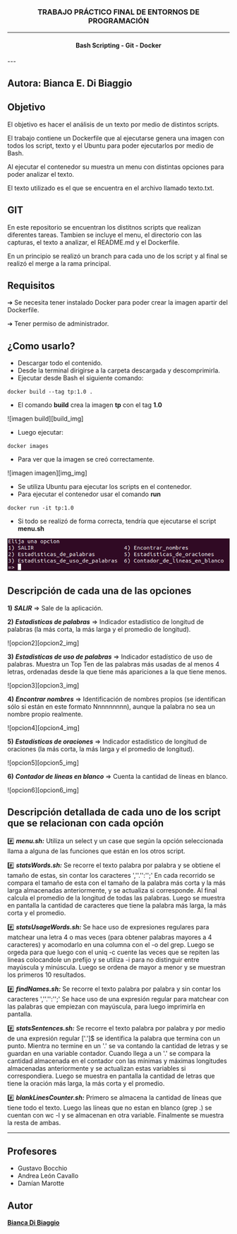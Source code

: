 <h3 align="center"> TRABAJO PRÁCTICO FINAL DE ENTORNOS DE PROGRAMACIÓN</h3>

---
<h4 align="center"> Bash Scripting - Git - Docker</h4>
---

## Autora: Bianca E. Di Biaggio

## Objetivo

El objetivo es hacer el análisis de un texto por medio de distintos scripts.

El trabajo contiene un Dockerfile que al ejecutarse genera una imagen con todos los script, texto y el Ubuntu para poder ejecutarlos por medio de Bash. 

Al ejecutar el contenedor su muestra un menu con distintas opciones para poder analizar el texto.

El texto utilizado es el que se encuentra en el archivo llamado texto.txt.

## GIT

En este repositorio se encuentran los distitnos scripts que realizan diferentes tareas. Tambien se incluye el menu, el directorio con las capturas, el texto a analizar, el README.md y el Dockerfile.

En un principio se realizó un branch para cada uno de los script y al final se realizó el merge a la rama principal.

## Requisitos

➔ Se necesita tener instalado Docker para poder crear la imagen apartir del Dockerfile.

➔ Tener permiso de administrador.

## ¿Como usarlo?

* Descargar todo el contenido.
* Desde la terminal dirigirse a la carpeta descargada y descomprimirla.
* Ejecutar desde Bash el siguiente comando:

```
docker build --tag tp:1.0 .
``` 
* El comando **build** crea la imagen **tp** con el tag **1.0**

![imagen build][build_img]

* Luego ejecutar:

```
docker images
``` 
* Para ver que la imagen se creó correctamente.

![imagen imagen][img_img]

* Se utiliza Ubuntu para ejecutar los scripts en el contenedor.
* Para ejecutar el contenedor usar el comando **run**

```
docker run -it tp:1.0
``` 
* Si todo se realizó de forma correcta, tendría que ejecutarse el script **menu.sh**

![imagen menu][menu_img]

## Descripción de cada una de las opciones

  **1)** ***SALIR*** => Sale de la aplicación.

  **2)** ***Estadisticas de palabras*** => Indicador estadístico de longitud de palabras (la más corta, la más larga y el promedio de longitud).

  ![opcion2][opcion2_img]

  **3)** ***Estadisticas de uso de palabras*** => Indicador estadístico de uso de palabras. Muestra un Top Ten de las palabras más usadas de al menos 4 letras, ordenadas desde la que tiene más apariciones a la que tiene menos.

  ![opcion3][opcion3_img]

  **4)** ***Encontrar nombres*** => Identificación de nombres propios (se identifican sólo si están en este formato Nnnnnnnnn), aunque la palabra no sea un nombre propio realmente.

  ![opcion4][opcion4_img]

  **5)** ***Estadísticas de oraciones*** => Indicador estadístico de longitud de oraciones (la más corta, la más larga y el promedio de longitud).

  ![opcion5][opcion5_img]

  **6)** ***Contador de líneas en blanco*** => Cuenta la cantidad de líneas en blanco.

  ![opcion6][opcion6_img]

## Descripción detallada de cada uno de los script que se relacionan con cada opción


 #️⃣ ***menu.sh:*** Utiliza un select y un case que según la opción seleccionada llama a alguna de las funciones que están en los otros script.

 #️⃣ ***statsWords.sh:*** Se recorre el texto palabra por palabra y se obtiene el tamaño de estas, sin contar los caracteres ',''.'':'';' En cada recorrido se compara el tamaño de esta con el tamaño de la palabra más corta y la más larga almacenadas anteriormente, y se actualiza si corresponde. Al final calcula el promedio de la longitud de todas las palabras. Luego se muestra en pantalla la cantidad de caracteres que tiene la palabra más larga, la más corta y el promedio.  

 #️⃣ ***statsUsageWords.sh:*** Se hace uso de expresiones regulares para matchear una letra 4 o mas veces (para obtener palabras mayores a 4 caracteres) y acomodarlo en una columna con el -o del grep. Luego se orgeda para que luego con el uniq -c cuente las veces que se repiten las lineas colocandole un prefijo y se utiliza -i para no distinguir entre mayúscula y minúscula. Luego se ordena de mayor a menor y se muestran los primeros 10 resultados.

 #️⃣ ***findNames.sh:*** Se recorre el texto palabra por palabra y sin contar los caracteres ',''.'':'';' Se hace uso de una expresión regular para matchear con las palabras que empiezan con mayúscula, para luego imprimirla en pantalla.

 #️⃣ ***statsSentences.sh:***  Se recorre el texto palabra por palabra y por medio de una expresión regular ['.']$ se identifica la palabra que termina con un punto. Mientra no termine en un '.' se va contando la cantidad de letras y se guardan en una variable contador. Cuando llega a un '.' se compara la cantidad almacenada en el contador con las mínimas y máximas longitudes almacenadas anteriormente y se actualizan estas variables si correspondiera. Luego se muestra en pantalla la cantidad de letras que tiene la oración más larga, la más corta y el promedio.  

 #️⃣ ***blankLinesCounter.sh:***  Primero se almacena la cantidad de líneas que tiene todo el texto. Luego las líneas que no estan en blanco (grep .) se cuentan con wc -l y se almacenan en otra variable. Finalmente se muestra la resta de ambas.


---


## Profesores

* Gustavo Bocchio
* Andrea León Cavallo
* Damían Marotte

## Autor

**[Bianca Di Biaggio](https://github.com/tpfinalbian)**

[menu_img]: https://github.com/yendor2/tp/blob/main/capturas/Menu.PNG

